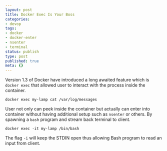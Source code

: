 ```yaml
---
layout: post
title: Docker Exec Is Your Boss
categories:
- devop
tags:
- docker
- docker-enter
- nsenter
- terminal
status: publish
type: post
published: true
meta: {}
---
```

Version 1.3 of Docker have introduced a long awaited feature which is `docker exec` that allowed user to interact with the process inside the container.

```
docker exec my-lamp cat /var/log/messages
```

User not only can peek inside the container but actually can enter into container without having additional setup such as `nsenter` or others. By spawning a `bash` program and stream back terminal to client.

```
docker exec -it my-lamp /bin/bash
```

The flag `-i` will keep the STDIN open thus allowing Bash program to read an input from client.

